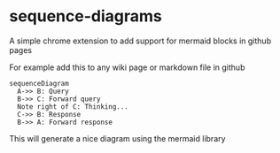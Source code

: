 # sequence-diagrams
A simple chrome extension to add support for mermaid blocks in github pages

For example add this to any wiki page or markdown file in github

```mermaid
sequenceDiagram
  A->> B: Query
  B->> C: Forward query
  Note right of C: Thinking...
  C->> B: Response
  B->> A: Forward response
```

This will generate a nice diagram using the mermaid library
